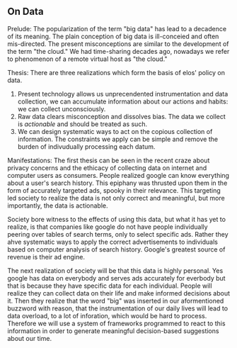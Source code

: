 On Data
-------

Prelude:
The popularization of the term "big data" has lead to a decadence of its meaning. The plain conception of big data is ill-conceied and often mis-directed. The present misconceptions are similar to the development of the term "the cloud." We had time-sharing decades ago, nowadays we refer to phenomenon of a remote virtual host as "the cloud."

Thesis:
There are three realizations which form the basis of elos' policy on data.

 1. Present technology allows us unprecendented instrumentation and data collection, we can accumulate information about our actions and habits: we can collect unconsciously.
 2. Raw data clears misconception and dissolves bias. The data we collect is *actionable* and should be treated as such.
 3. We can design systematic ways to act on the copious collection of information. The constraints we apply can be simple and remove the burden of indivudually processing each datum.

Manifestations:
The first thesis can be seen in the recent craze about privacy concerns and the ethicacy of collecting data on internet and computer users as consumers. People realized google can know everything about a user's search history. This epiphany was thrusted upon them in the form of accurately targeted ads, spooky in their relevance. This targeting led society to realize the data is not only correct and meaningful, but more importantly, the data is actionable.

Society bore witness to the effects of using this data, but what it has yet to realize, is that companies like google do not have people individually peering over tables of search terms, only to select specific ads. Rather they ahve systematic ways to apply the correct advertisements to individuals based on computer analysis of search history. Google's greatest source of revenue is their ad engine.

The next realization of society will be that this data is highly personal. Yes google has data on everybody and serves ads accurately for everbody but that is because they have specific data for each individual. People will realize they can collect data on their life and make informed decisions about it. Then they realize that the word "big" was inserted in our aformentioned buzzword with reason, that the instrumentation of our daily lives will lead to data overload, to a lot of inforation, which would be hard to process. Therefore we will use a system of frameworks programmed to react to this information in order to generate meaningful decision-based suggestions about our time.




